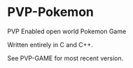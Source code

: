 # PVP-Pokemon
PVP Enabled open world Pokemon Game

Written entirely in C and C++.

See PVP-GAME for most recent version.
